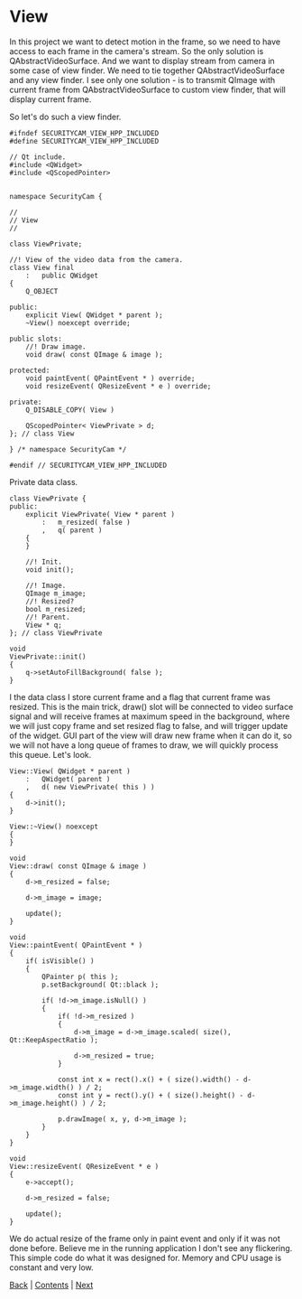 # View

In this project we want to detect motion in the frame, so we need to have
access to each frame in the camera's stream. So the only solution is
QAbstractVideoSurface. And we want to display stream from camera in
some case of view finder. We need to tie together QAbstractVideoSurface
and any view finder. I see only one solution - is to transmit QImage
with current frame from QAbstractVideoSurface to custom view finder,
that will display current frame.

So let's do such a view finder.

```
#ifndef SECURITYCAM_VIEW_HPP_INCLUDED
#define SECURITYCAM_VIEW_HPP_INCLUDED

// Qt include.
#include <QWidget>
#include <QScopedPointer>


namespace SecurityCam {

//
// View
//

class ViewPrivate;

//! View of the video data from the camera.
class View final
	:	public QWidget
{
	Q_OBJECT

public:
	explicit View( QWidget * parent );
	~View() noexcept override;

public slots:
	//! Draw image.
	void draw( const QImage & image );

protected:
	void paintEvent( QPaintEvent * ) override;
	void resizeEvent( QResizeEvent * e ) override;

private:
	Q_DISABLE_COPY( View )

	QScopedPointer< ViewPrivate > d;
}; // class View

} /* namespace SecurityCam */

#endif // SECURITYCAM_VIEW_HPP_INCLUDED
```

Private data class.

```
class ViewPrivate {
public:
	explicit ViewPrivate( View * parent )
		:	m_resized( false )
		,	q( parent )
	{
	}

	//! Init.
	void init();

	//! Image.
	QImage m_image;
	//! Resized?
	bool m_resized;
	//! Parent.
	View * q;
}; // class ViewPrivate

void
ViewPrivate::init()
{
	q->setAutoFillBackground( false );
}
```

I the data class I store current frame and a flag that current frame was resized. This is the main trick,
draw() slot will be connected to video surface signal and will receive frames at maximum speed in the
background, where we will just copy frame and set resized flag to false, and will trigger update
of the widget. GUI part of the view will draw new frame when it can do it, so we will not have a
long queue of frames to draw, we will quickly process this queue. Let's look.

```
View::View( QWidget * parent )
	:	QWidget( parent )
	,	d( new ViewPrivate( this ) )
{
	d->init();
}

View::~View() noexcept
{
}

void
View::draw( const QImage & image )
{
	d->m_resized = false;

	d->m_image = image;

	update();
}

void
View::paintEvent( QPaintEvent * )
{
	if( isVisible() )
	{
		QPainter p( this );
		p.setBackground( Qt::black );

		if( !d->m_image.isNull() )
		{
			if( !d->m_resized )
			{
				d->m_image = d->m_image.scaled( size(), Qt::KeepAspectRatio );

				d->m_resized = true;
			}

			const int x = rect().x() + ( size().width() - d->m_image.width() ) / 2;
			const int y = rect().y() + ( size().height() - d->m_image.height() ) / 2;

			p.drawImage( x, y, d->m_image );
		}
	}
}

void
View::resizeEvent( QResizeEvent * e )
{
	e->accept();

	d->m_resized = false;

	update();
}
```

We do actual resize of the frame only in paint event and only if it was not done before. Believe me
in the running application I don't see any flickering. This simple code do what it was designed for.
Memory and CPU usage is constant and very low.

[Back](intro.md) | [Contents](../README.md) | [Next](view.md)